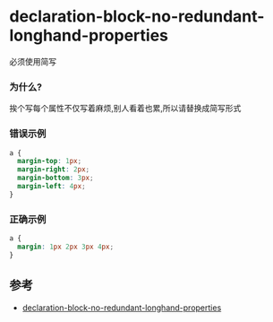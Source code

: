# declaration-block-no-redundant-longhand-properties

必须使用简写

### 为什么?

挨个写每个属性不仅写着麻烦,别人看着也累,所以请替换成简写形式

### 错误示例

```scss
a {
  margin-top: 1px;
  margin-right: 2px;
  margin-bottom: 3px;
  margin-left: 4px;
}
```

### 正确示例

```scss
a {
  margin: 1px 2px 3px 4px;
}
```

## 参考

- [declaration-block-no-redundant-longhand-properties](https://stylelint.io/user-guide/rules/list/declaration-block-no-redundant-longhand-properties)
